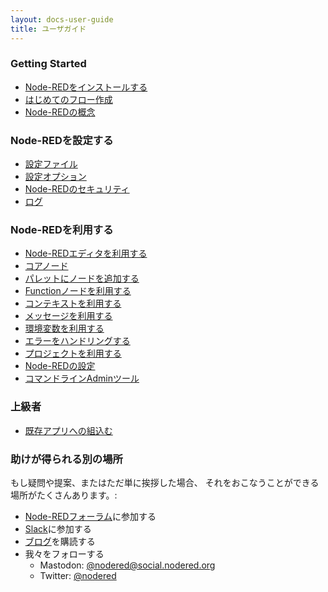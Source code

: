 ```yaml
---
layout: docs-user-guide
title: ユーザガイド
---
```


### Getting Started

 - [Node-REDをインストールする](/docs/getting-started)
 - [はじめてのフロー作成](/docs/tutorials/first-flow)
 - [Node-REDの概念](/docs/user-guide/concepts)

### Node-REDを設定する

 - [設定ファイル](/docs/user-guide/runtime/settings-file)
 - [設定オプション](/docs/user-guide/runtime/configuration)
 - [Node-REDのセキュリティ](/docs/user-guide/runtime/securing-node-red)
 - [ログ](/docs/user-guide/runtime/logging)

### Node-REDを利用する

- [Node-REDエディタを利用する](/docs/user-guide/editor)
- [コアノード](/docs/user-guide/nodes)
- [パレットにノードを追加する](/docs/user-guide/runtime/adding-nodes)
- [Functionノードを利用する](/docs/user-guide/writing-functions)
- [コンテキストを利用する](/docs/user-guide/context)
- [メッセージを利用する](/docs/user-guide/messages)
- [環境変数を利用する](/docs/user-guide/environment-variables)
- [エラーをハンドリングする](/docs/user-guide/handling-errors)
- [プロジェクトを利用する](/docs/user-guide/projects)
- [Node-REDの設定](/docs/user-guide/configuration)
- [コマンドラインAdminツール](/docs/user-guide/node-red-admin)

### 上級者

- [既存アプリへの組込む](/docs/user-guide/runtime/embedding)

### 助けが得られる別の場所

もし疑問や提案、またはただ単に挨拶した場合、
それをおこなうことができる場所がたくさんあります。:

 - [Node-REDフォーラム](https://discourse.nodered.org)に参加する
 - [Slack](http://nodered.org/slack/)に参加する
 - [ブログ](https://nodered.org/blog/)を購読する
 - 我々をフォローする
    - Mastodon: [@nodered@social.nodered.org](https://social.nodered.org/@nodered)
    - Twitter: [@nodered](http://twitter.com/nodered)
